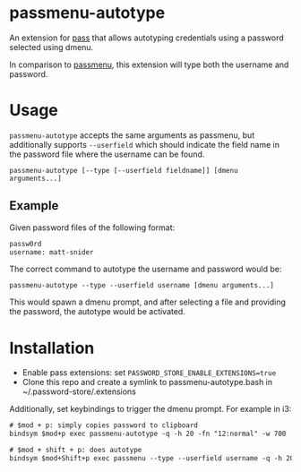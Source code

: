 # passmenu-autotype
An extension for [pass](https://www.passwordstore.org/) that allows autotyping credentials using a password selected using dmenu.

In comparison to [passmenu](https://git.zx2c4.com/password-store/tree/contrib/dmenu/passmenu), this extension will type both the username and password.

# Usage
`passmenu-autotype` accepts the same arguments as passmenu, but additionally supports `--userfield` which should indicate the field name in the password file where the username can be found.

    passmenu-autotype [--type [--userfield fieldname]] [dmenu arguments...]


## Example
Given password files of the following format:
```txt
passw0rd
username: matt-snider
```

The correct command to autotype the username and password would be:

    passmenu-autotype --type --userfield username [dmenu arguments...]

This would spawn a dmenu prompt, and after selecting a file and providing the password, the autotype would be activated.


# Installation
 * Enable pass extensions: set `PASSWORD_STORE_ENABLE_EXTENSIONS=true`
 * Clone this repo and create a symlink to passmenu-autotype.bash in ~/.password-store/.extensions

Additionally, set keybindings to trigger the dmenu prompt. For example in i3:

```txt
# $mod + p: simply copies password to clipboard
bindsym $mod+p exec passmenu-autotype -q -h 20 -fn "12:normal" -w 700

# $mod + shift + p: does autotype
bindsym $mod+Shift+p exec passmenu --type --userfield username -q -h 20 -fn "12:normal" -w 700
```
